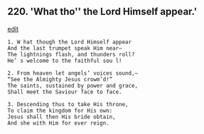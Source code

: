 
## 220.  'What tho'' the Lord Himself appear.'
[edit](https://docs.google.com/document/d/1iYeiIuU6zIBKfTroTxiBcK_YU2gu0fm1/edit?mode=html)



    1. W hat though the Lord Himself appear 
    And the last trumpet speak Him near— 
    The lightnings flash, and thunders roll? 
    He’ s welcome to the faithful sou l!

    2. From heaven let angels’ voices sound,—
    “See the Almighty Jesus crowm’d!”
    The saints, sustained by power and grace, 
    Shall meet the Saviour face to face.

    3. Descending thus to take His throne,
    To claim the kingdom for His own:
    Jesus shall then His bride obtain,
    And she with Him for ever reign.
